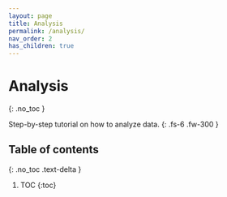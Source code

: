 ```yaml
---
layout: page
title: Analysis
permalink: /analysis/
nav_order: 2
has_children: true
---
```


# Analysis
{: .no_toc }


Step-by-step tutorial on how to analyze data.
{: .fs-6 .fw-300 }

## Table of contents
{: .no_toc .text-delta }

1. TOC
{:toc}